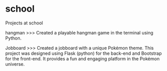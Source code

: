 # school
Projects at school

hangman >>> Created a playable hangman game in the terminal using Python.

Jobboard >>> Created a jobboard with a unique Pokémon theme. This project was designed using Flask (python) for the back-end and Bootstrap for the front-end. It provides a fun and engaging platform in the Pokémon universe.
